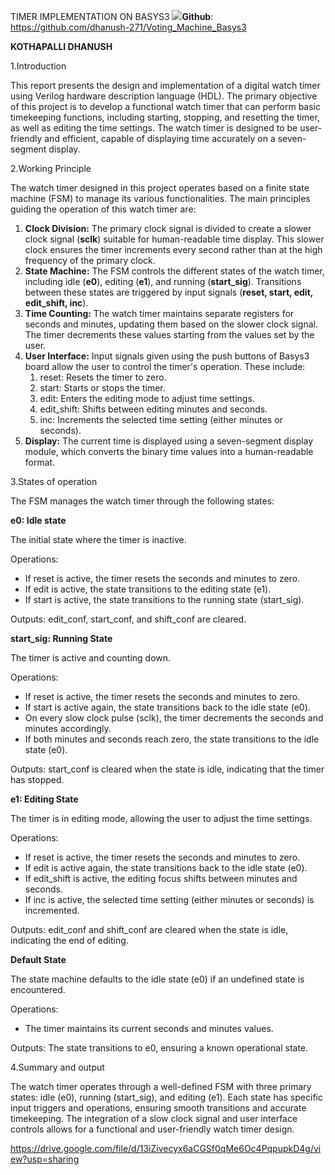 ﻿TIMER IMPLEMENTATION ON BASYS3
![](Aspose.Words.d9f69ee0-7fe7-4d37-b8ec-e10a31df20f7.001.png)**Github**: <https://github.com/dhanush-271/Voting_Machine_Basys3>

**KOTHAPALLI DHANUSH**

1\.Introduction

This report presents the design and implementation of a digital watch timer using Verilog hardware description language (HDL). The primary objective of this project is to develop a functional watch timer that can perform basic timekeeping functions, including starting, stopping, and resetting the timer, as well as editing the time settings. The watch timer is designed to be user-friendly and efficient, capable of displaying time accurately on a seven-segment display.

2\.Working Principle

The watch timer designed in this project operates based on a finite state machine (FSM) to manage its various functionalities. The main principles guiding the operation of this watch timer are:

1. **Clock Division:** The primary clock signal is divided to create a slower clock signal (**sclk**) suitable for human-readable time display. This slower clock ensures the timer increments every second rather than at the high frequency of the primary clock.
1. **State Machine:** The FSM controls the different states of the watch timer, including idle (**e0**), editing (**e1**), and running (**start\_sig**). Transitions between these states are triggered by input signals (**reset, start, edit, edit\_shift, inc**).
1. **Time Counting:** The watch timer maintains separate registers for seconds and minutes, updating them based on the slower clock signal. The timer decrements these values starting from the values set by the user.
1. **User Interface:** Input signals given using the push buttons of Basys3 board allow the user to control the timer's operation. These include:
   1. reset: Resets the timer to zero.
   1. start: Starts or stops the timer.
   1. edit: Enters the editing mode to adjust time settings.
   1. edit\_shift: Shifts between editing minutes and seconds.
   1. inc: Increments the selected time setting (either minutes or seconds).
1. **Display:** The current time is displayed using a seven-segment display module, which converts the binary time values into a human-readable format.

3\.States of operation

The FSM manages the watch timer through the following states:

**e0: Idle state**

The initial state where the timer is inactive.

Operations:

- If reset is active, the timer resets the seconds and minutes to zero.
- If edit is active, the state transitions to the editing state (e1).
- If start is active, the state transitions to the running state (start\_sig).

Outputs: edit\_conf, start\_conf, and shift\_conf are cleared.

**start\_sig: Running State**

The timer is active and counting down.

Operations:

- If reset is active, the timer resets the seconds and minutes to zero.
- If start is active again, the state transitions back to the idle state (e0).
- On every slow clock pulse (sclk), the timer decrements the seconds and minutes accordingly.
- If both minutes and seconds reach zero, the state transitions to the idle state (e0).

Outputs: start\_conf is cleared when the state is idle, indicating that the timer has stopped.

**e1: Editing State**

The timer is in editing mode, allowing the user to adjust the time settings.

Operations:

- If reset is active, the timer resets the seconds and minutes to zero.
- If edit is active again, the state transitions back to the idle state (e0).
- If edit\_shift is active, the editing focus shifts between minutes and seconds.
- If inc is active, the selected time setting (either minutes or seconds) is incremented.

Outputs: edit\_conf and shift\_conf are cleared when the state is idle, indicating the end of editing.

**Default State**

The state machine defaults to the idle state (e0) if an undefined state is encountered.

Operations:

- The timer maintains its current seconds and minutes values.

Outputs: The state transitions to e0, ensuring a known operational state.



4\.Summary and output

The watch timer operates through a well-defined FSM with three primary states: idle (e0), running (start\_sig), and editing (e1). Each state has specific input triggers and operations, ensuring smooth transitions and accurate timekeeping. The integration of a slow clock signal and user interface controls allows for a functional and user-friendly watch timer design.

<https://drive.google.com/file/d/13iZivecyx6aCGSf0qMe6Oc4PqpupkD4g/view?usp=sharing>


